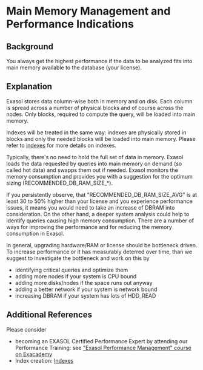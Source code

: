 # Main Memory Management and Performance Indications 
## Background

You always get the highest performance if the data to be analyzed fits into main memory available to the database (your license).

## Explanation

Exasol stores data column-wise both in memory and on disk. Each column is spread across a number of physical blocks and of course across the nodes. Only blocks, required to compute the query, will be loaded into main memory.

Indexes will be treated in the same way: indexes are physically stored in blocks and only the needed blocks will be loaded into main memory. Please refer to [indexes](https://community.exasol.com/t5/database-features/indexes/ta-p/1512) for more details on indexes.

Typically, there's no need to hold the full set of data in memory. Exasol loads the data requested by queries into main memory on demand (so called hot data) and swapps them out if needed. Exasol monitors the memory consumption and provides you with a suggestion for the optimum sizing (RECOMMENDED_DB_RAM_SIZE_*).

If you persistently observe, that "RECOMMENDED_DB_RAM_SIZE_AVG" is at least 30 to 50% higher than your license and you experience performance issues, it means you would need to take an increase of DBRAM into consideration. On the other hand, a deeper system analysis could help to identify queries causing high memory consumption. There are a number of ways for improving the performance and for reducing the memory consumption in Exasol.

In general, upgrading hardware/RAM or license should be bottleneck driven. To increase performance or it has measurably deterred over time, than we suggest to investigate the bottleneck and work on this by

* identifying critical queries and optimize them
* adding more nodes if your system is CPU bound
* adding more disks/nodes if the space runs out anyway
* adding a better network if your system is network bound
* increasing DBRAM if your system has lots of HDD_READ

## Additional References

Please consider

* becoming an EXASOL Certified Performance Expert by attending our Performance Training: see ["Exasol Performance Management" course on Exacademy](https://exacademy.exasol.com/courses/course-v1:Exasol+PERF+X/about)
* Index creation: [Indexes](https://community.exasol.com/t5/database-features/indexes/ta-p/1512)

